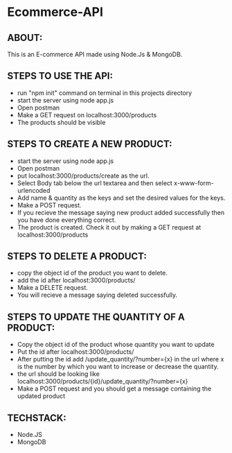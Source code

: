 # Ecommerce-API

## ABOUT:

This is an E-commerce API made using Node.Js & MongoDB.

## STEPS TO USE THE API:

  * run "npm init" command on terminal in this projects directory
  * start the server using node app.js
  * Open postman
  * Make a GET request on localhost:3000/products
  * The products should be visible
## STEPS TO CREATE A NEW PRODUCT:

   *  start the server using node app.js
   *  Open postman
   *  put localhost:3000/products/create as the url.
   *  Select Body tab below the url textarea and then select x-www-form-urlencoded
   *  Add name & quantity as the keys and set the desired values for the keys.
   *  Make a POST request.
   * If you recieve the message saying new product added successfully then you have done everything correct.
   * The product is created. Check it out by making a GET request at localhost:3000/products
## STEPS TO DELETE A PRODUCT:

   * copy the object id of the product you want to delete.
   * add the id after localhost:3000/products/
   * Make a DELETE request.
   * You will recieve a message saying deleted successfully.
## STEPS TO UPDATE THE QUANTITY OF A PRODUCT:

   * Copy the object id of the product whose quantity you want to update
   * Put the id after localhost:3000/products/
   * After putting the id add /update_quantity/?number={x} in the url where x is the number by which you want to increase or decrease the quantity.
   * the url should be looking like localhost:3000/products/{id}/update_quantity/?number={x}
   * Make a POST request and you should get a message containing the updated product
   
## TECHSTACK:
   * Node.JS
   * MongoDB
